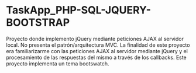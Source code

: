 # TaskApp_PHP-SQL-JQUERY-BOOTSTRAP

Proyecto donde implemento jQuery mediante peticiones AJAX al servidor local.
No presenta el patrón/arquitectura MVC.
La finalidad de este proyecto era familiarizarme con las peticiones AJAX al servidor mediante jQuery y el procesamiento de las respuestas del mismo a través de los callbacks.
Este proyecto implementa un tema bootswatch.
